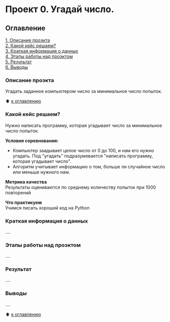 # Проект 0. Угадай число.

## Оглавление
[1. Описание проэкта](https://github.com/DreyPod/sf_data_science/blob/main/project_0/README.md#Описание-проэкта)  
[2. Какой кейс решаем?](https://github.com/DreyPod/sf_data_science/blob/main/project_0/README.md#Какой-кейс-решаем?)  
[3. Краткая информация о данных](https://github.com/DreyPod/sf_data_science/blob/main/project_0/README.md#Краткая-информация-о-данных)  
[4. Этапы работы над проэктом](https://github.com/DreyPod/sf_data_science/blob/main/project_0/README.md#Этапы-работы-над-проэктом)  
[5. Результат](https://github.com/DreyPod/sf_data_science/blob/main/project_0/README.md#Результат)  
[6. Выводы](https://github.com/DreyPod/sf_data_science/blob/main/project_0/README.md#Выводы)

### Описание проэкта
Угадать заданное компьютером число за минимальное число попыток.

:arrow_up: [к оглавлению](https://github.com/DreyPod/sf_data_science/blob/main/project_0/README.md#Оглавление)


### Какой кейс решаем?
Нужно написать программу, которая угадывает число за минимальное число попыток

**Условия соревнования:**
- Компьютер заадывает целое число от 0 до 100, и нам его нужно угадать. Под "угадать" подразумевается "написать программу, которая угадывает число".
- Алгоритм учитывает информацию о том, больше ли случайное число или меньше нужного нам.

**Метрика качества**  
Результаты оцениваются по среднему количеству попыток при 1000 повторений

**Что практикуем**  
Учимся писать хороший код на Python


### Краткая информация о данных
....


### Этапы работы над проэктом
....


### Результат
....


### Выводы
....

:arrow_up: [к оглавлению](https://github.com/DreyPod/sf_data_science/blob/main/project_0/README.md#Оглавление)